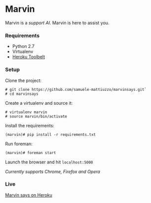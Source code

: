 # Marvin

Marvin is a *support AI*. Marvin is here to assist you.

### Requirements

* Python 2.7
* Virtualenv
* [Heroku Toolbelt](https://toolbelt.heroku.com/)

### Setup

Clone the project:
```
# git clone https://github.com/samuele-mattiuzzo/marvinsays.git`
# cd marvinsays
```

Create a virtualenv and source it:
```
# virtualenv marvin
# source marvin/bin/activate
```

Install the requirements:
```
(marvin)# pip install -r requirements.txt
```

Run foreman:
```
(marvin)# foreman start
```

Launch the browser and hit `localhost:5000`

*Currently supports Chrome, Firefox and Opera*

### Live

[Marvin says on Heroku](http://marvinsays.herokuapp.com)